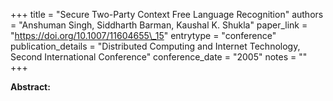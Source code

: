 +++
title = "Secure Two-Party Context Free Language Recognition"
authors = "Anshuman Singh, Siddharth Barman, Kaushal K. Shukla"
paper_link = "https://doi.org/10.1007/11604655\_15"
entrytype = "conference"
publication_details = "Distributed Computing and Internet Technology,  Second International Conference"
conference_date = "2005"
notes = ""
+++

<b>Abstract:</b>
